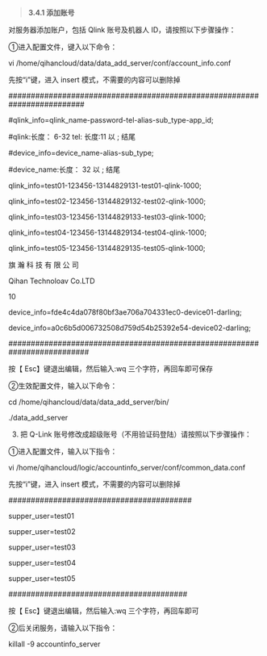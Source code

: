 > **3.4.1 添加账号**



对服务器添加账户，包括 Qlink 账号及机器人 ID，请按照以下步骤操作：

①进入配置文件，键入以下命令：

vi /home/qihancloud/data/data\_add\_server/conf/account\_info.conf

先按“i”键，进入 insert 模式，不需要的内容可以删除掉

\#\#\#\#\#\#\#\#\#\#\#\#\#\#\#\#\#\#\#\#\#\#\#\#\#\#\#\#\#\#\#\#\#\#\#\#\#\#\#\#\#\#\#\#\#\#\#\#\#\#\#\#\#\#\#\#\#\#\#\#\#\#\#\#\#\#\#\#\#\#\#\#\#

\#qlink\_info=qlink\_name-password-tel-alias-sub\_type-app\_id;

\#qlink:长度： 6-32 tel: 长度:11 以 ; 结尾

\#device\_info=device\_name-alias-sub\_type;

\#device\_name:长度： 32 以 ; 结尾

qlink\_info=test01-123456-13144829131-test01-qlink-1000;

qlink\_info=test02-123456-13144829132-test02-qlink-1000;

qlink\_info=test03-123456-13144829133-test03-qlink-1000;

qlink\_info=test04-123456-13144829134-test04-qlink-1000;

qlink\_info=test05-123456-13144829135-test05-qlink-1000;

旗 瀚 科 技 有 限 公 司

Qihan Technoloav Co.LTD

10

device\_info=fde4c4da078f80bf3ae706a704331ec0-device01-darling;

device\_info=a0c6b5d006732508d759d54b25392e54-device02-darling;

\#\#\#\#\#\#\#\#\#\#\#\#\#\#\#\#\#\#\#\#\#\#\#\#\#\#\#\#\#\#\#\#\#\#\#\#\#\#\#\#\#\#\#\#\#\#\#\#\#\#\#\#\#\#\#\#\#\#\#\#\#\#\#\#\#\#\#\#\#\#\#\#\#\#

按【 Esc】键退出编辑，然后输入:wq 三个字符，再回车即可保存

②生效配置文件，输入以下命令：

cd /home/qihancloud/data/data\_add\_server/bin/

./data\_add\_server

3. 把 Q-Link 账号修改成超级账号（不用验证码登陆）请按照以下步骤操作：

①进入配置文件，输入以下指令：

vi /home/qihancloud/logic/accountinfo\_server/conf/common\_data.conf

先按“i”键，进入 insert 模式，不需要的内容可以删除掉

\#\#\#\#\#\#\#\#\#\#\#\#\#\#\#\#\#\#\#\#\#\#\#\#\#\#\#\#\#\#\#\#\#\#\#\#\#\#\#\#\#

supper\_user=test01

supper\_user=test02

supper\_user=test03

supper\_user=test04

supper\_user=test05

\#\#\#\#\#\#\#\#\#\#\#\#\#\#\#\#\#\#\#\#\#\#\#\#\#\#\#\#\#\#\#\#\#\#\#\#\#\#\#\#

按【 Esc】键退出编辑，然后输入:wq 三个字符，再回车即可

②后关闭服务，请输入以下指令：

killall -9 accountinfo\_server

